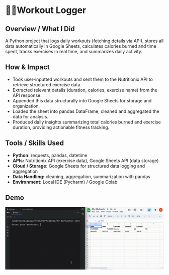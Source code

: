 # 💪🏼Workout Logger

## Overview / What I Did
A Python project that logs daily workouts (fetching details via API), stores all data automatically in Google Sheets, calculates calories burned and time spent, tracks exercises in real time, and summarizes daily activity.

## How & Impact
- Took user-inputted workouts and sent them to the Nutritionix API to retrieve structured exercise data.
- Extracted relevant details (duration, calories, exercise name) from the API response.
- Appended this data structurally into Google Sheets for storage and organization.
- Loaded the sheet into pandas DataFrame, cleaned and aggregated the data for analysis.
- Produced daily insights summarizing total calories burned and exercise duration, providing actionable fitness tracking.

## Tools / Skills Used
- **Python:** requests, pandas, datetime
- **APIs:** Nutritionix API (exercise data), Google Sheets API (data storage)
- **Cloud / Storage:** Google Sheets for structured data logging and aggregation
- **Data Handling:** cleaning, aggregation, summarization with pandas
- **Environment:** Local IDE (Pycharm) / Google Colab 

## Demo
![Code Demo](../../gifs/WorkoutLogger.gif)
